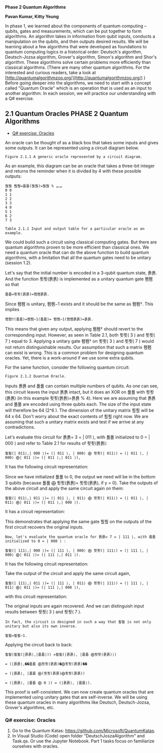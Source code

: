 **Phase 2 Quantum Algorithms**

**Pavan Kumar, Kitty Yeung**

In phase 1, we learned about the components of quantum computing – qubits, gates and
measurements, which can be put together to form algorithms. An algorithm takes in information from
qubit inputs, conducts a manipulation on the qubits, and then outputs desired results. We will be learning
about a few algorithms that were developed as foundations to quantum computing logics in a historical
order: Deutsch's algorithm, Deutsch-Jozsa algorithm, Grover's algorithm, Simon's algorithm and Shor's
algorithm. These algorithms solve certain problems more efficiently than classical algorithms. (There are
many other quantum algorithms. For the interested and curious readers, take a look at
[http://quantumalgorithmzoo.org/](http://quantumalgorithmzoo.org/) ) Before going deeper into the algorithms, we need to start with a
concept called "Quantum Oracle" which is an operation that is used as an input to another algorithm. In
each session, we will practice our understanding with a Q# exercise.

## 2.1 Quantum Oracles PHASE 2 Quantum Algorithms

* [Q# exercise: Oracles]()

An oracle can be thought of as a black box that takes some inputs and gives some outputs. It can be
represented using a circuit diagram below.

```
Figure 2.1.1 A generic oracle represented by a circuit diagram.
```
As an example, this diagram can be an oracle that takes a three-bit integer and returns the reminder when
it is divided by 4 with these possible outputs:

```
풙풙 풚풚=풇풇(풙풙)=풙풙 % ퟒퟒ
0 0
1 1
2 2
3 3
4 0
5 1
6 2
7 3
```
```
Table 2.1.1 Input and output table for a particular oracle as an example.
```

We could build such a circuit using classical computing gates. But there are quantum algorithms
proven to be more efficient than classical ones. We need a quantum oracle that can do the above function
to build quantum algorithms, with a limitation that all the quantum gates need to be unitary (session 1.2).

Let's say that the initial number is encoded in a 3-qubit quantum state, 푥푥. And the function 푓푓(푥푥)
is implemented as a unitary quantum gate 퐴퐴 so that

```
푦푦=푓푓(푥푥)=퐴퐴푥푥.
```
Since 퐴퐴 is unitary, 퐴퐴−1 exists and it should be the same as 퐴퐴†. This implies

```
퐴퐴†(푦푦)=퐴퐴−1(푦푦)= 퐴퐴−1(퐴퐴푥푥)=푥푥.
```
This means that given any output, applying 퐴퐴† should revert to the corresponding input. However, as seen
in Table 2.1, both 푓푓( 3 ) and 푓푓( 7 ) equal to 3. Applying a unitary gate 퐴퐴† on 푓푓( 3 ) and 푓푓( 7 ) would not
return distinguishable results. Our assumption that such a matrix 퐴퐴 can exist is wrong. This is a common
problem for designing quantum oracles. Yet, there is a work-around if we use some extra qubits.

For the same function, consider the following quantum circuit:

```
Figure 2.1.2 Quantum Oracle.
```
Inputs 푥푥 and 푦푦 can contain multiple numbers of qubits. As one can see, this circuit leaves the input 푥푥 intact,
but it does an XOR on 푦푦 with 푓푓(푥푥) (in this example 푓푓(푥푥)=푥푥 % 4). Here we are assuming that 푥푥 and 푦푦 are
encoded using three qubits each. The size of the input state will therefore be 64 (2^6 ). The dimension of
the unitary matrix 푈푈 will be 64 x 64. Don't worry about the exact contents of 푈푈 right now. We are
assuming that such a unitary matrix exists and test if we arrive at any contradictions.

Let's evaluate this circuit for 푥푥= 3 = | 011 ⟩, with 푦푦 initialized to 0 = | 000 ⟩ and refer to Table 2.1
for results of 푓푓(푥푥):

```
푈푈(| 011⟩,| 000 ⟩)= (| 011 ⟩, | 000⟩ ⨁ 푓푓(| 011⟩) = (| 011 ⟩, | 000⟩ ⨁| 011 ⟩)= (| 011 ⟩,| 011 ⟩),
```
It has the following circuit representation:


Since we have initialized 푦푦 to 0, the output we need will be in the bottom 3 qubits (because 푦푦 ⨁ 푓푓(푥푥)=
푓푓(푥푥), if y = 0). Take the outputs of the above circuit and apply the same circuit again on them:

```
푈푈(| 011⟩,| 011 ⟩)= (| 011 ⟩, | 011⟩ ⨁ 푓푓(| 011⟩) = (| 011 ⟩, | 011⟩ ⨁| 011 ⟩)= (| 011 ⟩,| 000 ⟩).
```
It has a circuit representation:

This demonstrates that applying the same gate 푈푈 on the outputs of the first circuit recovers the original
inputs.

```
Now, let's evaluate the quantum oracle for 푥푥= 7 = | 111 ⟩, with 푦푦 initialized to 0 = | 000 ⟩ :
```
```
푈푈(| 111⟩,| 000 ⟩)= (| 111 ⟩, | 000⟩ ⨁ 푓푓(| 111⟩) = (| 111 ⟩, | 000⟩ ⨁| 011 ⟩)= (| 111 ⟩,| 011 ⟩).
```
It has the following circuit representation:

Take the output of the circuit and apply the same circuit again,

```
푈푈(| 111⟩,| 011 ⟩)= (| 111 ⟩, | 011⟩ ⨁ 푓푓(| 111⟩) = (| 111 ⟩, | 011⟩ ⨁| 011 ⟩)= (| 111 ⟩,| 000 ⟩),
```
with this circuit representation:

The original inputs are again recovered. And we can distinguish input results between 푓푓( 3 ) and 푓푓( 7 ).

```
In fact, the circuit is designed in such a way that 푈푈 is not only unitary but also its own inverse.
```
```
푈푈=푈푈−1.
```
Applying the circuit back to back:

```
푈푈(푈푈(|푥푥⟩,|푦푦⟩)) =푈푈(|푥푥⟩, |푦푦 ⨁푓푓(푥푥)⟩)
```
```
= (|푥푥⟩,��푦푦 ⨁푓푓(푥푥)�⨁푓푓(푥푥)��
```
```
= (|푥푥⟩, |푦푦 ⨁(푓푓(푥푥)⨁푓푓(푥푥))
```
```
= (|푥푥⟩, |푦푦 ⨁ 0 ⟩) = (|푥푥⟩, |푦푦⟩).
```

This proof is self-consistent. We can now create quantum oracles that are implemented using unitary
gates that are self-inverse. We will be using these quantum oracles in many algorithms like Deutsch,
Deutsch-Jozsa, Grover's algorithms, etc.

### Q# exercise: Oracles

1. Go to the Quantum Katas: https://github.com/Microsoft/QuantumKatas.
2. In Visual Studio (Code) open folder "DeutschJoszaAlgorithm" and Task.qs. Or use the Jupyter
    Notebook. Part 1 tasks focus on familiarize ourselves with oracles.
